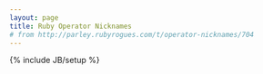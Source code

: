 ```yaml
---
layout: page
title: Ruby Operator Nicknames
# from http://parley.rubyrogues.com/t/operator-nicknames/704
---
```

{% include JB/setup %}
